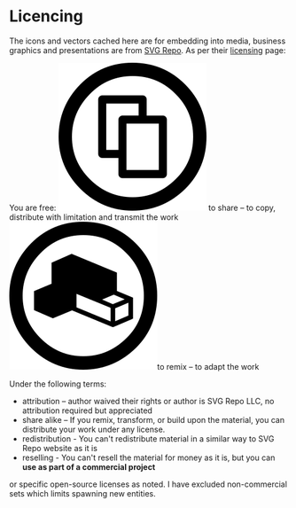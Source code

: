# Licencing

The icons and vectors cached here are for embedding into media, business graphics and presentations are from <a href="https://www.svgrepo.com" target="_blank">SVG Repo</a>. As per their [licensing](https://www.svgrepo.com/page/licensing/) page:

You are free:
![](./creative-commons-share-svgrepo-com.png) to share – to copy, distribute with limitation and transmit the work
![](./creative-commons-remix-svgrepo-com.png)to remix – to adapt the work

Under the following terms:

- attribution – author waived their rights or author is SVG Repo LLC, no attribution required but appreciated
- share alike – If you remix, transform, or build upon the material, you can distribute your work under any license.
- redistribution - You can't redistribute material in a similar way to SVG Repo website as it is
- reselling - You can't resell the material for money as it is, but you can **use as part of a commercial project**

or specific open-source licenses as noted. I have excluded non-commercial sets which limits spawning new entities.
